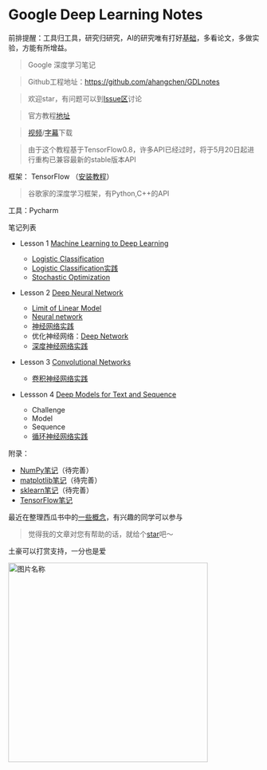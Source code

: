 # Google Deep Learning Notes

前排提醒：工具归工具，研究归研究，AI的研究唯有打好[基础](https://github.com/ahangchen/windy-afternoon/tree/master/ml/melon)，多看论文，多做实验，方能有所增益。

> Google 深度学习笔记

> Github工程地址：https://github.com/ahangchen/GDLnotes

> 欢迎star，有问题可以到[Issue区](https://github.com/ahangchen/GDLnotes/issues)讨论

> 官方教程[地址](https://classroom.udacity.com/courses/ud730/lessons/6370362152/concepts/63798118170923)

> [视频](http://d2uz2655q5g6b2.cloudfront.net/6370362152/L1%20Machine%20Learning%20to%20Deep%20Learning%20Videos.zip)/[字幕](http://d2uz2655q5g6b2.cloudfront.net/6370362152/L1%20Machine%20Learning%20to%20Deep%20Learning%20Subtitles.zip)下载

> 由于这个教程基于TensorFlow0.8，许多API已经过时，将于5月20日起进行重构已兼容最新的stable版本API

框架： TensorFlow （[安装教程](https://github.com/ahangchen/GDLnotes/tree/master/note/tensorflow/install.md)）

> 谷歌家的深度学习框架，有Python,C++的API

工具：Pycharm

笔记列表
- Lesson 1 [Machine Learning to Deep Learning](note/lesson-1/README.md)
    
    - [Logistic Classification](note/lesson-1/logistic_classify.md)
    - [Logistic Classification实践](note/lesson-1/practical.md)
    - [Stochastic Optimization](note/lesson-1/Stochastic_Optimization.md)

    
- Lesson 2 [Deep Neural Network](note/lesson-2/README.md)
    - [Limit of Linear Model](note/lesson-2/limit_linear.md)
    - [Neural network](note/lesson-2/neural_network.md)
    - [神经网络实践](note/lesson-2/neural_practical.md)
    - 优化神经网络：[Deep Network](note/lesson-2/deep_network.md)
    - [深度神经网络实践](note/lesson-2/deep_network_practice.md)
    
- Lesson 3 [Convolutional Networks](note/lesson-3/README.md)
  - [卷积神经网络实践](note/lesson-3/practice.md)
    
- Lessson 4 [Deep Models for Text and Sequence](note/lesson-4/README.md)
  - Challenge
  - Model
  - Sequence
  - [循环神经网络实践](note/lesson-4/rnn_practice.md)
    

附录：
- [NumPy笔记](note/numpy/README.md)（待完善）
- [matplotlib笔记](note/matplotlib/README.md)（待完善）
- [sklearn笔记](note/sklearn/README.md)（待完善）
- [TensorFlow笔记](note/tensorflow/README.md)

最近在整理西瓜书中的[一些概念](https://github.com/ahangchen/windy-afternoon/blob/master/ml/melon_concepts.md)，有兴趣的同学可以参与

> 觉得我的文章对您有帮助的话，就给个[star](https://github.com/ahangchen/GDLnotes)吧～

土豪可以打赏支持，一分也是爱

<img src="res/wxmoney.jpg" width = "400" height = "400" alt="图片名称" align=center />

